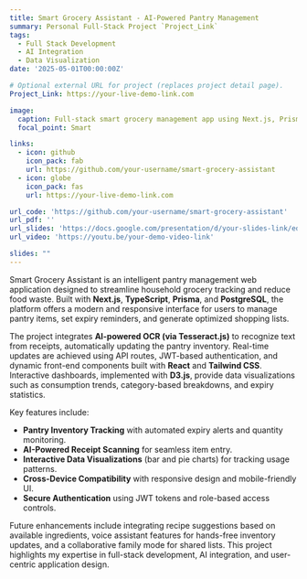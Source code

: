 ```yaml
---
title: Smart Grocery Assistant - AI-Powered Pantry Management
summary: Personal Full-Stack Project `Project_Link`
tags:
  - Full Stack Development
  - AI Integration
  - Data Visualization
date: '2025-05-01T00:00:00Z'

# Optional external URL for project (replaces project detail page).
Project_Link: https://your-live-demo-link.com

image:
  caption: Full-stack smart grocery management app using Next.js, Prisma, and AI
  focal_point: Smart

links:
  - icon: github
    icon_pack: fab
    url: https://github.com/your-username/smart-grocery-assistant
  - icon: globe
    icon_pack: fas
    url: https://your-live-demo-link.com

url_code: 'https://github.com/your-username/smart-grocery-assistant'
url_pdf: ''
url_slides: 'https://docs.google.com/presentation/d/your-slides-link/edit?usp=sharing'
url_video: 'https://youtu.be/your-demo-video-link'

slides: ""
---
```


Smart Grocery Assistant is an intelligent pantry management web application designed to streamline household grocery tracking and reduce food waste. Built with **Next.js**, **TypeScript**, **Prisma**, and **PostgreSQL**, the platform offers a modern and responsive interface for users to manage pantry items, set expiry reminders, and generate optimized shopping lists.

The project integrates **AI-powered OCR (via Tesseract.js)** to recognize text from receipts, automatically updating the pantry inventory. Real-time updates are achieved using API routes, JWT-based authentication, and dynamic front-end components built with **React** and **Tailwind CSS**. Interactive dashboards, implemented with **D3.js**, provide data visualizations such as consumption trends, category-based breakdowns, and expiry statistics.

Key features include:
- **Pantry Inventory Tracking** with automated expiry alerts and quantity monitoring.
- **AI-Powered Receipt Scanning** for seamless item entry.
- **Interactive Data Visualizations** (bar and pie charts) for tracking usage patterns.
- **Cross-Device Compatibility** with responsive design and mobile-friendly UI.
- **Secure Authentication** using JWT tokens and role-based access controls.

Future enhancements include integrating recipe suggestions based on available ingredients, voice assistant features for hands-free inventory updates, and a collaborative family mode for shared lists. This project highlights my expertise in full-stack development, AI integration, and user-centric application design.


